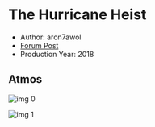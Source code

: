 # The Hurricane Heist

* Author: aron7awol
* [Forum Post](https://www.avsforum.com/threads/bass-eq-for-filtered-movies.2995212/post-57299206)
* Production Year: 2018

## Atmos

![img 0](https://i.imgur.com/YmS9cvd.jpg)

![img 1](https://i.imgur.com/8nyiKkD.jpg)


